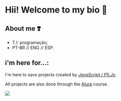 # Hii! Welcome to my bio 🍎

## About me ❣️

- T.I: programação;
- PT-BR // ENG // ESP.

## i'm here for...:

I'm here to save projects created by _[JavaScript / P5.Js](https://p5js.org/)_;

All projects are also done through the [Alura](https://alura.com.br) course.

![](https://media.tenor.com/J6xeNjc2CfMAAAAj/duck-dancing-transparent-duck.gif)
